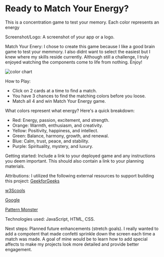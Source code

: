 # Ready to Match Your Energy?


This is a concentration game to test your memory. Each color represents an energy

Screenshot/Logo: A screenshot of your app or a logo.

Match Your Enery: I chose to create this game because I like a good brain game to test your memmory. I also didnt want to select the easiest but I knew where my skills reside currently. Although still a challenge, I truly enjoyed watching the components come to life from nothing. Enjoy! 

![color chart](https://stsci-opo.org/STScI-01F9HJTVKCVGP0KR14352SVB3D.jpg)

How to Play:
+ Click on 2 cards at a time to find a match.
+ You have 3 chances to find the matching colors before you loose.
+ Match all 4 and win Match Your Energy game.

What colors represent what energy?
Here's a quick breakdown:
+ Red: Energy, passion, excitement, and strength.
+ Orange: Warmth, enthusiasm, and creativity.
+ Yellow: Positivity, happiness, and intellect.
+ Green: Balance, harmony, growth, and renewal.
+ Blue: Calm, trust, peace, and stability.
+ Purple: Spirituality, mystery, and luxury.

Getting started: Include a link to your deployed game and any instructions you deem important. This should also contain a link to your planning materials.

Attributions: I utilized the following external resources to support building this project:
[GeekforGeeks](https://www.geeksforgeeks.org/shuffle-a-given-array-using-fisher-yates-shuffle-algorithm/)

[w3Scools](https://www.w3schools.com/howto/howto_css_flip_card.asp)

[Google](https//:www.google.com)

[Pattern Monster](https://pattern.monster/waves-3)

Technologies used: JavaScript, HTML, CSS.

Next steps: Planned future enhancements (stretch goals). I really wanted to add a compotent that made confetti sprinkle down the screen each time a match was made. A goal of mine would be to learn how to add special affects to make my projects look more detailed and provide better engagement.